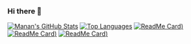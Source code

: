 ### Hi there 👋
[![Manan's GitHub Stats](https://github-readme-stats.vercel.app/api?username=bhatia47&theme=radical)](https://github.com/bhatia47)
[![Top Languages](https://github-readme-stats.vercel.app/api/top-langs/?username=bhatia47&theme=radical)](https://github.com/bhatia47)
[![ReadMe Card](https://github-readme-stats.vercel.app/api/pin/?username=bhatia47&repo=data-structs-and-algorithms&theme=radical))](https://github.com/bhatia47/data-structs-and-algorithms)
[![ReadMe Card](https://github-readme-stats.vercel.app/api/pin/?username=bhatia47&repo=RLRBT&theme=radical))](https://github.com/bhatia47/RLRBT)
[![ReadMe Card](https://github-readme-stats.vercel.app/api/pin/?username=bhatia47&repo=airport-management-system&theme=radical))](https://github.com/bhatia47/airport-management-system)


<!--
**bhatia47/bhatia47** is a ✨ _special_ ✨ repository because its `README.md` (this file) appears on your GitHub profile.

Here are some ideas to get you started:

- 🔭 I’m currently working on ...
- 🌱 I’m currently learning ...
- 👯 I’m looking to collaborate on ...
- 🤔 I’m looking for help with ...
- 💬 Ask me about ...
- 📫 How to reach me: ...
- 😄 Pronouns: ...
- ⚡ Fun fact: ...
-->
